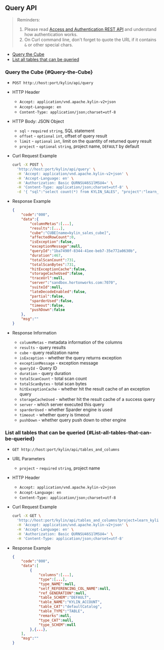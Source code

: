 ## Query API

> Reminders:
>
> 1. Please read [Access and Authentication REST API](authentication.en.md) and understand how authentication works.
> 2. On Curl command line, don't forget to quote the URL if it contains `&` or other special chars.



* [Query the Cube](#Query-the-Cube)
* [List all tables that can be queried](#List-all-tables-that-can-be-queried)



### Query the Cube {#Query-the-Cube}

- `POST http://host:port/kylin/api/query`

- HTTP Header
  - `Accept: application/vnd.apache.kylin-v2+json`
  - `Accept-Language: en`
  - `Content-Type: application/json;charset=utf-8`

- HTTP Body: JSON Object
  - `sql` - `required` `string`, SQL statement
  - `offset` - `optional` `int`, offset of query result
  - `limit` - `optional` `int`, limit on the quantity of returned query result
  - `project` - `optional` `string`, project name, `DEFAULT` by default

- Curl Request Example

  ```sh
  curl -X POST \
    'http://host:port/kylin/api/query' \
    -H 'Accept: application/vnd.apache.kylin-v2+json' \
    -H 'Accept-Language: en' \
    -H 'Authorization: Basic QURNSU46S1lMSU4=' \
    -H 'Content-Type: application/json;charset=utf-8' \
    -d '{ "sql":"select count(*) from KYLIN_SALES", "project":"learn_kylin" }'
  ```

- Response Example

  ```JSON
  {
      "code":"000",
      "data":{
          "columnMetas":[...],
          "results":[...],
          "cube":"CUBE[name=kylin_sales_cube]",
          "affectedRowCount":0,
          "isException":false,
          "exceptionMessage":null,
          "queryId":"1ba7490f-8344-41ee-beb7-35e772a0630b",
          "duration":467,
          "totalScanCount":731,
          "totalScanBytes":731,
          "hitExceptionCache":false,
          "storageCacheUsed":false,
          "traceUrl":null,
          "server":"sandbox.hortonworks.com:7070",
          "suiteId":null,
          "lateDecodeEnabled":false,
          "partial":false,
          "sparderUsed":false,
          "timeout":false,
          "pushDown":false
      },
      "msg":""
  }
  ```

- Response Information
  - `columnMetas` - metadata information of the columns
  - `results` - query results
  - `cube` - query realization name
  - `isException` - whether the query returns exception
  - `exceptionMessage` - exception message
  - `queryId` - Query ID
  - `duration` - query duration
  - `totalScanCount` - total scan count
  - `totalScanBytes` - total scan bytes
  - `hitExceptionCache` - whether hit the result cache of an exception query
  - `storageCacheUsed` - whether hit the result cache of a success query
  - `server` - which server executed this query
  - `sparderUsed` - whether Sparder engine is used
  - `timeout` - whether query is timeout
  - `pushDown` - whether query push down to other engine



### List all tables that can be queried {#List-all-tables-that-can-be-queried}

- `GET http://host:port/kylin/api/tables_and_columns`

- URL Parameters 	

  - `project` - `required` `string`, project name

- HTTP Header
	- `Accept: application/vnd.apache.kylin-v2+json`
	- `Accept-Language: en`
	- `Content-Type: application/json;charset=utf-8`

- Curl Request Example

  ```sh
  curl -X GET \
    'http://host:port/kylin/api/tables_and_columns?project=learn_kylin' \
    -H 'Accept: application/vnd.apache.kylin-v2+json' \
    -H 'Accept-Language: en' \
    -H 'Authorization: Basic QURNSU46S1lMSU4=' \
    -H 'Content-Type: application/json;charset=utf-8'
  ```

- Response Example

  ```JSON
  {
      "code":"000",
      "data":[
          {
              "columns":[...],
              "type":[...],
              "type_NAME":null,
              "self_REFERENCING_COL_NAME":null,
              "ref_GENERATION":null,
              "table_SCHEM":"DEFAULT",
              "table_NAME":"KYLIN_ACCOUNT",
              "table_CAT":"defaultCatalog",
              "table_TYPE":"TABLE",
              "remarks":null,
              "type_CAT":null,
              "type_SCHEM":null
          },{...},
      ],
      "msg":""
  }
  ```
